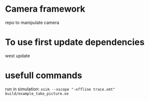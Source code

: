 # Camera framework
repo to manipulate camera

# To use first update dependencies
west update

# usefull commands
run in simulation: 
```xsim --xscope "-offline trace.xmt" build/example_take_picture.xe```

